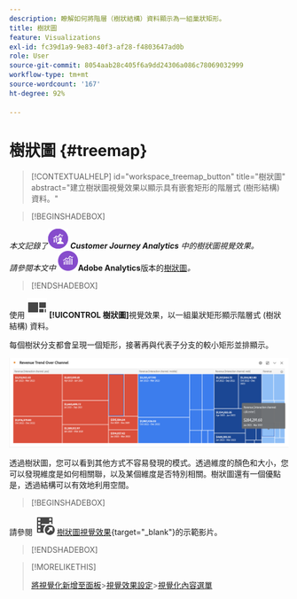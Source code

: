 ```yaml
---
description: 瞭解如何將階層（樹狀結構）資料顯示為一組巢狀矩形。
title: 樹狀圖
feature: Visualizations
exl-id: fc39d1a9-9e83-40f3-af28-f4803647ad0b
role: User
source-git-commit: 8054aab28c405f6a9dd24306a086c78069032999
workflow-type: tm+mt
source-wordcount: '167'
ht-degree: 92%

---
```


# 樹狀圖 {#treemap}

<!-- markdownlint-disable MD034 -->

>[!CONTEXTUALHELP]
>id="workspace_treemap_button"
>title="樹狀圖"
>abstract="建立樹狀圖視覺效果以顯示具有嵌套矩形的階層式 (樹形結構) 資料。"

<!-- markdownlint-enable MD034 -->


>[!BEGINSHADEBOX]

_本文記錄了_![CustomerJourneyAnalytics](/help/assets/icons/CustomerJourneyAnalytics.svg) _&#x200B;**Customer Journey Analytics** 中的樹狀圖視覺效果。_<br/>_請參閱本文中 ![AdobeAnalytics](/help/assets/icons/AdobeAnalytics.svg)_&#x200B;**Adobe Analytics**&#x200B;版本的[樹狀圖](https://experienceleague.adobe.com/zh-hant/docs/analytics/analyze/analysis-workspace/visualizations/treemap)_。_

>[!ENDSHADEBOX]


使用 ![GraphTree](/help/assets/icons/GraphTree.svg) **[!UICONTROL 樹狀圖]**&#x200B;視覺效果，以一組巢狀矩形顯示階層式 (樹狀結構) 資料。

每個樹狀分支都會呈現一個矩形，接著再與代表子分支的較小矩形並排顯示。

![樹狀圖範例顯示了表示子分支的較小矩形的圖磚。](assets/treemap.png)

透過樹狀圖，您可以看到其他方式不容易發現的模式。透過維度的顏色和大小，您可以發現維度是如何相關聯，以及某個維度是否特別相關。樹狀圖還有一個優點是，透過結構可以有效地利用空間。


>[!BEGINSHADEBOX]

請參閱 ![VideoCheckedOut](/help/assets/icons/VideoCheckedOut.svg) [樹狀圖視覺效果](https://video.tv.adobe.com/v/334458/?quality=12&learn=on){target="_blank"}的示範影片。

>[!ENDSHADEBOX]


>[!MORELIKETHIS]
>
>[將視覺化新增至面板](/help/analysis-workspace/visualizations/freeform-analysis-visualizations.md#add-visualizations-to-a-panel)
>&#x200B;>[視覺效果設定](/help/analysis-workspace/visualizations/freeform-analysis-visualizations.md#settings)
>&#x200B;>[視覺化內容選單](/help/analysis-workspace/visualizations/freeform-analysis-visualizations.md#context-menu)
>


